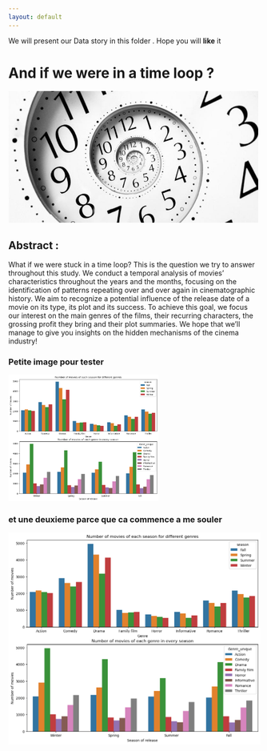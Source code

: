 ```yaml
---
layout: default
---
```


We will present our Data story in this folder .
Hope you will **like** it

#  And if we were in a time loop ?

<img src="\assets\img\time_loop.jpg" alt="time loop" width="500px">


## Abstract : 
What if we were stuck in a time loop? This is the question we try to answer throughout this study. We conduct a temporal analysis of movies’ characteristics throughout the years and the months, focusing on the identification of patterns repeating over and over again in cinematographic history.  We aim to recognize a potential influence of the release date of a movie on its type, its plot and its success. To achieve this goal, we focus our interest on the main genres of the films, their recurring characters, the grossing profit they bring and their plot summaries. We hope that we’ll manage to give you insights on the hidden mechanisms of the cinema industry!



### Petite image pour tester 


<!-- Description de l'image -->
<img src="test.png" alt="Description de l'image" width="300px">


### et une deuxieme parce que ca commence a me souler
![Octocat](test.png)
